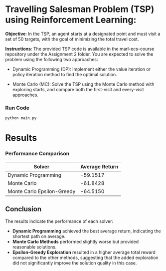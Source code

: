 # Travelling Salesman Problem (TSP) using Reinforcement Learning:

**Objective**:  In the TSP, an agent starts at a designated point and must visit a set of 50 targets, with the goal of minimizing the total travel cost.

**Instructions**: The provided TSP code is available in the marl-ecs-course repository under the Assignment 2 folder. You are expected to solve the problem using the following two approaches:

- Dynamic Programming (DP): Implement either the value iteration or policy iteration method to find the optimal solution.

- Monte Carlo (MC): Solve the TSP using the Monte Carlo method with exploring starts, and compare both the first-visit and every-visit approaches.


###  Run Code
```
python main.py

```

# Results

### Performance Comparison

| Solver                          | Average Return  |
|---------------------------------|-----------------|
| Dynamic Programming              | -59.1517        |
| Monte Carlo                     | -61.8428        |
| Monte Carlo Epsilon-Greedy      | -64.5150        |

## Conclusion

The results indicate the performance of each solver:

- **Dynamic Programming** achieved the best average return, indicating the shortest path on average.
- **Monte Carlo Methods** performed slightly worse but provided reasonable solutions.
- **Epsilon-Greedy Exploration** resulted in a higher average total reward compared to the other methods, suggesting that the added exploration did not significantly improve the solution quality in this case.


